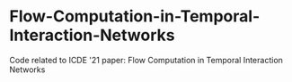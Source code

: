 # Flow-Computation-in-Temporal-Interaction-Networks
Code related to ICDE '21 paper: Flow Computation in Temporal Interaction Networks
